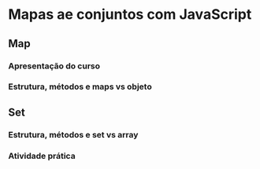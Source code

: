 # Mapas ae conjuntos com JavaScript
## Map
### Apresentação do curso
### Estrutura, métodos e maps vs objeto

## Set
### Estrutura, métodos e set vs array
### Atividade prática